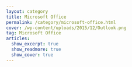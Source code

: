 ```yaml
---
layout: category
title: Microsoft Office
permalink: /category/microsoft-office.html
cover: /wp-content/uploads/2015/12/Outlook.png
tag: Microsoft Office
articles:
  show_excerpt: true
  show_readmore: true
  show_cover: true
---
```

